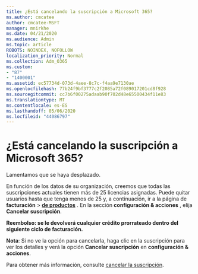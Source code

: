 ```yaml
---
title: ¿Está cancelando la suscripción a Microsoft 365?
ms.author: cmcatee
author: cmcatee-MSFT
manager: mnirkhe
ms.date: 04/21/2020
ms.audience: Admin
ms.topic: article
ROBOTS: NOINDEX, NOFOLLOW
localization_priority: Normal
ms.collection: Adm_O365
ms.custom:
- "87"
- "1400001"
ms.assetid: ec57734d-073d-4aee-8c7c-f4aa9e7130ae
ms.openlocfilehash: 77b24f9bf3777c2f2085a72f089017201cd8f928
ms.sourcegitcommit: cc7b6f00275adaab90f702d48e65500434f11e83
ms.translationtype: MT
ms.contentlocale: es-ES
ms.lasthandoff: 05/06/2020
ms.locfileid: "44086797"
---
```

# <a name="canceling-your-microsoft-365-subscription"></a>¿Está cancelando la suscripción a Microsoft 365?

Lamentamos que se haya desplazado.
  
En función de los datos de su organización, creemos que todas las suscripciones actuales tienen más de 25 licencias asignadas. Puede quitar usuarios hasta que tenga menos de 25 y, a continuación, ir a la página de **facturación** \> **[de productos](https://go.microsoft.com/fwlink/p/?linkid=842054)** . En la sección **configuración & acciones** , elija **Cancelar suscripción**.
 
**Reembolso: se le devolverá cualquier crédito prorrateado dentro del siguiente ciclo de facturación.** 

**Nota**: Si no ve la opción para cancelarla, haga clic en la suscripción para ver los detalles y verá la opción **Cancelar suscripción** en **configuración & acciones**. 

Para obtener más información, consulte [cancelar la suscripción](https://docs.microsoft.com/office365/admin/subscriptions-and-billing/cancel-your-subscription).
